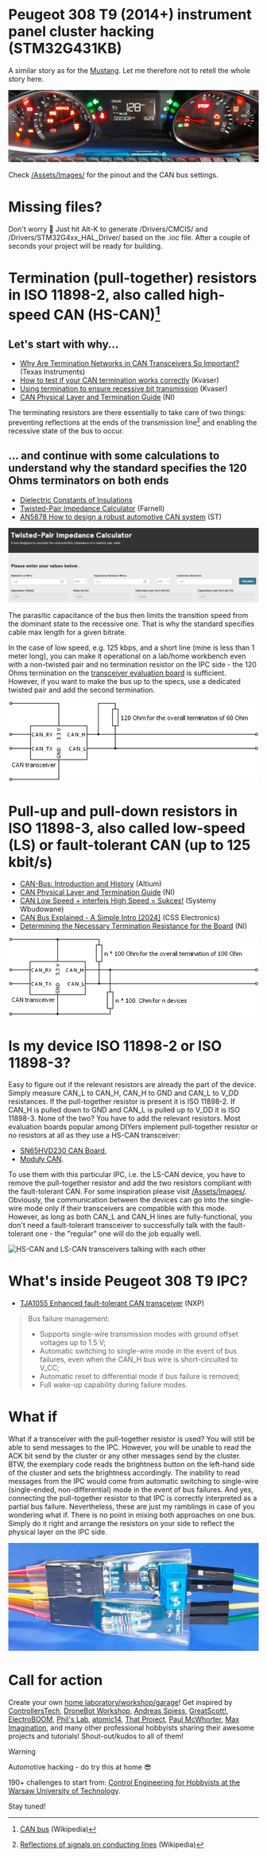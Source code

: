 # Peugeot 308 T9 (2014+) instrument panel cluster hacking (STM32G431KB)
A similar story as for the [Mustang](https://github.com/ufnalski/ford_mustang_cluster_h503rb). Let me therefore not to retell the whole story here.

![Peugeot 308 T9 IPC in action](/Assets/Images/another_peugeot_308_t9_ipc_in_action.jpg)

Check [/Assets/Images/](/Assets/Images/) for the pinout and the CAN bus settings.

# Missing files?
Don't worry :slightly_smiling_face: Just hit Alt-K to generate /Drivers/CMCIS/ and /Drivers/STM32G4xx_HAL_Driver/ based on the .ioc file. After a couple of seconds your project will be ready for building.

# Termination (pull-together) resistors in ISO 11898-2, also called high-speed CAN (HS-CAN)[^1]
## Let's start with why...
* [Why Are Termination Networks in CAN Transceivers So Important?](https://www.ti.com/lit/ta/ssztb40/ssztb40.pdf) (Texas Instruments)
* [How to test if your CAN termination works correctly](https://kvaser.com/developer-blog/how-to-test-your-can-termination-works-correctly/) (Kvaser)
* [Using termination to ensure recessive bit transmission](https://kvaser.com/using-termination-ensure-recessive-bit-transmission/) (Kvaser)
* [CAN Physical Layer and Termination Guide](https://www.ni.com/en/support/documentation/supplemental/09/can-physical-layer-and-termination-guide.html) (NI)

The terminating resistors are there essentially to take care of two things: preventing reflections at the ends of the transmission line[^2] and enabling the recessive state of the bus to occur.

[^1]: [CAN bus](https://en.wikipedia.org/wiki/CAN_bus) (Wikipedia)
[^2]: [Reflections of signals on conducting lines](https://en.wikipedia.org/wiki/Reflections_of_signals_on_conducting_lines) (Wikipedia)

## ... and continue with some calculations to understand why the standard specifies the 120 Ohms terminators on both ends

* [Dielectric Constants of Insulations](https://www.omnicable.com/technical-resources/dielectric-constants-of-insulations)
* [Twisted-Pair Impedance Calculator](https://uk.farnell.com/twisted-pair-impedance) (Farnell)
* [AN5878 How to design a robust automotive CAN system](https://www.st.com/resource/en/application_note/an5878-how-to-design-a-robust-automotive-can-system-stmicroelectronics.pdf) (ST)

![Twisted-Pair Impedance Calculator (Farnell)](/Assets/Images/twisted_pair_impedance_calculator.JPG)

The parasitic capacitance of the bus then limits the transition speed from the dominant state to the recessive one. That is why the standard specifies cable max length for a given bitrate.

In the case of low speed, e.g. 125 kbps, and a short line (mine is less than 1 meter long), you can make it operational on a lab/home workbench even with a non-twisted pair and no termination resistor on the IPC side - the 120 Ohms termination on the [transceiver evaluation board](https://www.waveshare.com/wiki/SN65HVD230_CAN_Board) is sufficient. However, if you want to make the bus up to the specs, use a dedicated twisted pair and add the second termination.

![HS-CAN termination](/Assets/Images/hs_can_termination.png)

# Pull-up and pull-down resistors in ISO 11898-3, also called low-speed (LS) or fault-tolerant CAN (up to 125 kbit/s)
* [CAN-Bus: Introduction and History](https://resources.altium.com/p/Controller-Area-Network-Bus-Introduction-and-History) (Altium)
* [CAN Physical Layer and Termination Guide](https://www.ni.com/en/support/documentation/supplemental/09/can-physical-layer-and-termination-guide.html) (NI)
* [CAN Low Speed + interfejs High Speed = Sukces!](https://www.youtube.com/watch?v=JCZyb7mBZMo) (Systemy Wbudowane)
* [CAN Bus Explained - A Simple Intro [2024]](https://www.csselectronics.com/pages/can-bus-simple-intro-tutorial) (CSS Electronics)
* [Determining the Necessary Termination Resistance for the Board](https://www.ni.com/docs/en-US/bundle/ni-xnet/page/determining-the-necessary-termination-resistance-for-the-board.html) (NI)

![LS-CAN termination](/Assets/Images/ls_can_termination.png)

# Is my device ISO 11898-2 or ISO 11898-3?
Easy to figure out if the relevant resistors are already the part of the device. Simply measure CAN_L to CAN_H, CAN_H to GND and CAN_L to V_DD resistances. If the pull-together resistor is present it is ISO 11898-2. If CAN_H is pulled down to GND and CAN_L is pulled up to V_DD it is ISO 11898-3. None of the two? You have to add the relevant resistors. Most evaluation boards popular among DIYers implement pull-together resistor or no resistors at all as they use a HS-CAN transceiver:
* [SN65HVD230 CAN Board](https://www.waveshare.com/wiki/SN65HVD230_CAN_Board),
* [Moduły CAN](https://sklep.msalamon.pl/kategoria/moduly/komunikacyjne/can/).

To use them with this particular IPC, i.e. the LS-CAN device, you have to remove the pull-together resistor and add the two resistors compliant with the fault-tolerant CAN. For some inspiration please visit [/Assets/Images/](/Assets/Images/). Obviously, the communication between the devices can go into the single-wire mode only if their transceivers are compatible with this mode. However, as long as both CAN_L and CAN_H lines are fully-functional, you don't need a fault-tolerant transceiver to successfully talk with the fault-tolerant one - the "regular" one will do the job equally well.

![HS-CAN and LS-CAN transceivers talking with each other](/Assets/Images/fault_tolerant_can_physical_layer.png)

# What's inside Peugeot 308 T9 IPC?
* [TJA1055 Enhanced fault-tolerant CAN transceiver](https://www.nxp.com/docs/en/data-sheet/TJA1055.pdf) (NXP)

> Bus failure management:
> - Supports single-wire transmission modes with ground offset voltages up to 1.5 V;
> - Automatic switching to single-wire mode in the event of bus failures, even when the CAN_H bus wire is short-circuited to V_CC;
> - Automatic reset to differential mode if bus failure is removed;
> - Full wake-up capability during failure modes.

# What if
What if a transceiver with the pull-together resistor is used? You will still be able to send messages to the IPC. However, you will be unable to read the ACK bit send by the cluster or any other messages send by the cluster. BTW, the exemplary code reads the brightness button on the left-hand side of the cluster and sets the brightness accordingly. The inability to read messages from the IPC would come from automatic switching to single-wire (single-ended, non-differential) mode in the event of bus failures. And yes, connecting the pull-together resistor to that IPC is correctly interpreted as a partial bus failure. Nevertheless, these are just my ramblings in case of you wondering what if. There is no point in mixing both approaches on one bus. Simply do it right and arrange the resistors on your side to reflect the physical layer on the IPC side.

![Waveshare LS-CAN termination](/Assets/Images/waveshare_ls_can_termination.jpg)

# Call for action
Create your own [home laboratory/workshop/garage](http://ufnalski.edu.pl/control_engineering_for_hobbyists/2024_dzien_otwarty_we/Dzien_Otwarty_WE_2024_Control_Engineering_for_Hobbyists.pdf)! Get inspired by [ControllersTech](https://www.youtube.com/@ControllersTech), [DroneBot Workshop](https://www.youtube.com/@Dronebotworkshop), [Andreas Spiess](https://www.youtube.com/@AndreasSpiess), [GreatScott!](https://www.youtube.com/@greatscottlab), [ElectroBOOM](https://www.youtube.com/@ElectroBOOM), [Phil's Lab](https://www.youtube.com/@PhilsLab), [atomic14](https://www.youtube.com/@atomic14), [That Project](https://www.youtube.com/@ThatProject), [Paul McWhorter](https://www.youtube.com/@paulmcwhorter), [Max Imagination](https://www.youtube.com/@MaxImagination), and many other professional hobbyists sharing their awesome projects and tutorials! Shout-out/kudos to all of them!

> [!WARNING]
> Automotive hacking - do try this at home :sunglasses:

190+ challenges to start from: [Control Engineering for Hobbyists at the Warsaw University of Technology](http://ufnalski.edu.pl/control_engineering_for_hobbyists/Control_Engineering_for_Hobbyists_list_of_challenges.pdf).

Stay tuned!
